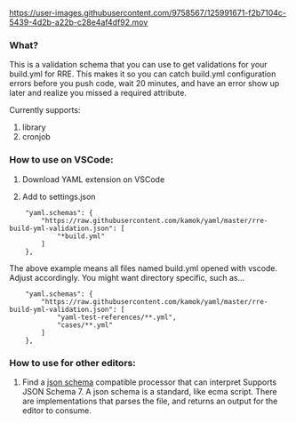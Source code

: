 https://user-images.githubusercontent.com/9758567/125991671-f2b7104c-5439-4d2b-a22b-c28e4af4df92.mov

### What?
This is a validation schema that you can use to get validations for your build.yml for RRE. This makes it so you can catch build.yml configuration errors before you push code, wait 20 minutes, and have an error show up later and realize you missed a required attribute.

Currently supports:
1. library
1. cronjob

### How to use on VSCode:

1. Download YAML extension on VSCode

1. Add to settings.json
```
    "yaml.schemas": {
        "https://raw.githubusercontent.com/kamok/yaml/master/rre-build-yml-validation.json": [
            "*build.yml"
        ]
    },
```
The above example means all files named build.yml opened with vscode. Adjust accordingly. You might want directory specific, such as...
```
    "yaml.schemas": {
        "https://raw.githubusercontent.com/kamok/yaml/master/rre-build-yml-validation.json": [
            "yaml-test-references/**.yml",
            "cases/**.yml"
        ]
    },
```

### How to use for other editors:
1. Find a [json schema](https://json-schema.org/understanding-json-schema/index.html) compatible processor that can interpret Supports JSON Schema 7. A json schema is a standard, like ecma script. There are implementations that parses the file, and returns an output for the editor to consume.
